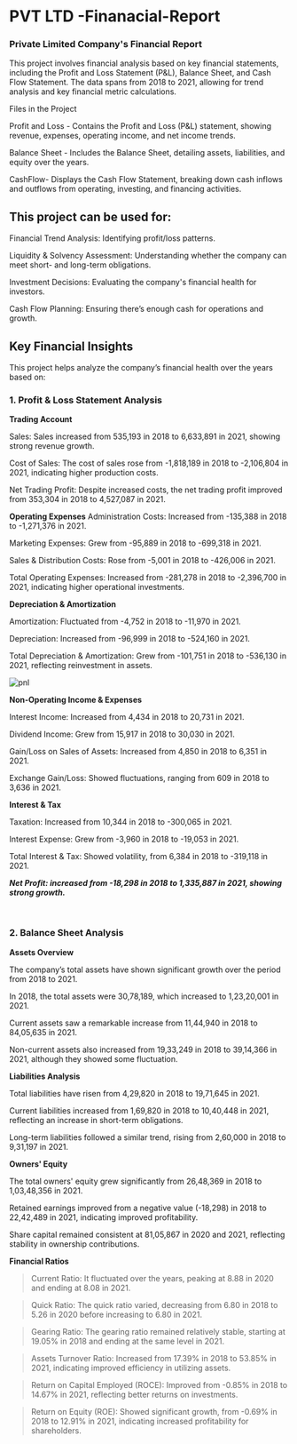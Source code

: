# PVT LTD -Finanacial-Report
### Private Limited Company's Financial Report

This project involves financial analysis based on key financial statements, including the Profit and Loss Statement (P&L), Balance Sheet, and Cash Flow Statement. The data spans from 2018 to 2021, allowing for trend analysis and key financial metric calculations.




Files in the Project

Profit and Loss - Contains the Profit and Loss (P&L) statement, showing revenue, expenses, operating income, and net income trends.

Balance Sheet - Includes the Balance Sheet, detailing assets, liabilities, and equity over the years.

CashFlow- Displays the Cash Flow Statement, breaking down cash inflows and outflows from operating, investing, and financing activities.


## This project can be used for:

Financial Trend Analysis: Identifying profit/loss patterns.

Liquidity & Solvency Assessment: Understanding whether the company can meet short- and long-term obligations.

Investment Decisions: Evaluating the company's financial health for investors.

Cash Flow Planning: Ensuring there’s enough cash for operations and growth.

## Key Financial Insights

This project helps analyze the company’s financial health over the years based on:

### 1. Profit & Loss Statement Analysis

**Trading Account**

Sales: Sales increased from 535,193 in 2018 to 6,633,891 in 2021, showing strong revenue growth.

Cost of Sales: The cost of sales rose from -1,818,189 in 2018 to -2,106,804 in 2021, indicating higher production costs.

Net Trading Profit: Despite increased costs, the net trading profit improved from 353,304 in 2018 to 4,527,087 in 2021.

**Operating Expenses**
Administration Costs: Increased from -135,388 in 2018 to -1,271,376 in 2021.

Marketing Expenses: Grew from -95,889 in 2018 to -699,318 in 2021.

Sales & Distribution Costs: Rose from -5,001 in 2018 to -426,006 in 2021.

Total Operating Expenses: Increased from -281,278 in 2018 to -2,396,700 in 2021, indicating higher operational investments.

**Depreciation & Amortization**

Amortization: Fluctuated from -4,752 in 2018 to -11,970 in 2021.

Depreciation: Increased from -96,999 in 2018 to -524,160 in 2021.

Total Depreciation & Amortization: Grew from -101,751 in 2018 to -536,130 in 2021, reflecting reinvestment in assets.


![pnl](https://github.com/user-attachments/assets/79d44e66-cdbb-419f-9e97-3145d9082fb4)

**Non-Operating Income & Expenses**

Interest Income: Increased from 4,434 in 2018 to 20,731 in 2021.

Dividend Income: Grew from 15,917 in 2018 to 30,030 in 2021.

Gain/Loss on Sales of Assets: Increased from 4,850 in 2018 to 6,351 in 2021.

Exchange Gain/Loss: Showed fluctuations, ranging from 609 in 2018 to 3,636 in 2021.

**Interest & Tax**

Taxation: Increased from 10,344 in 2018 to -300,065 in 2021.

Interest Expense: Grew from -3,960 in 2018 to -19,053 in 2021.

Total Interest & Tax: Showed volatility, from 6,384 in 2018 to -319,118 in 2021.

***Net Profit: increased from -18,298 in 2018 to 1,335,887 in 2021, showing strong growth.***

</br>

### 2. Balance Sheet Analysis

**Assets Overview**

The company’s total assets have shown significant growth over the period from 2018 to 2021.

In 2018, the total assets were 30,78,189, which increased to 1,23,20,001 in 2021.

Current assets saw a remarkable increase from 11,44,940 in 2018 to 84,05,635 in 2021.

Non-current assets also increased from 19,33,249 in 2018 to 39,14,366 in 2021, although they showed some fluctuation.

**Liabilities Analysis**

Total liabilities have risen from 4,29,820 in 2018 to 19,71,645 in 2021.

Current liabilities increased from 1,69,820 in 2018 to 10,40,448 in 2021, reflecting an increase in short-term obligations.

Long-term liabilities followed a similar trend, rising from 2,60,000 in 2018 to 9,31,197 in 2021.

**Owners' Equity**

The total owners' equity grew significantly from 26,48,369 in 2018 to 1,03,48,356 in 2021.

Retained earnings improved from a negative value (-18,298) in 2018 to 22,42,489 in 2021, indicating improved profitability.

Share capital remained consistent at 81,05,867 in 2020 and 2021, reflecting stability in ownership contributions.

**Financial Ratios**

> Current Ratio: It fluctuated over the years, peaking at 8.88 in 2020 and ending at 8.08 in 2021.

> Quick Ratio: The quick ratio varied, decreasing from 6.80 in 2018 to 5.26 in 2020 before increasing to 6.80 in 2021.

> Gearing Ratio: The gearing ratio remained relatively stable, starting at 19.05% in 2018 and ending at the same level in 2021.

> Assets Turnover Ratio: Increased from 17.39% in 2018 to 53.85% in 2021, indicating improved efficiency in utilizing assets.

> Return on Capital Employed (ROCE): Improved from -0.85% in 2018 to 14.67% in 2021, reflecting better returns on investments.

> Return on Equity (ROE): Showed significant growth, from -0.69% in 2018 to 12.91% in 2021, indicating increased profitability for shareholders.


